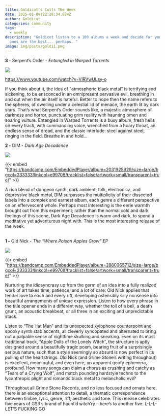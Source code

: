 ```yaml
---
title: Goldicot's Culls The Week
date: 2025-01-09T22:26:34.884Z
author: Goldicot
categories: community
tags:
  - weekly
description: "Goldicot listen to a 100 albums a week and decide for you which
  ones are the best... perhaps. "
image: img/posts/goldi1.png
---
```

<!--StartFragment-->

**3 -** Serpent’s Order - *Entangled in Warped Torrents*

![](img/posts/ggeoh1ca8aidykx.png)

<https://www.youtube.com/watch?v=VIRVwULsy-o>

If you think about it, the idea of “atmospheric black metal” is terrifying and sickening, to be ensconced in an omnipresent pervasive evil, breathing in and out when the air itself is hateful. Better to hope then the name refers to the spheres, of dwelling under a celestial lid of menace, the earth lit by dark stars. That’s what Serpent’s Order sounds like, a majestic atmosphere of darkness and horror, punctuating grim reality with haunting omen and soaring vulture. Entangled in Warped Torrents is a busy album, fresh hells on every track, with commanding voice, wrenched from a hoary throat, an endless sense of dread, and the classic interlude: steel against steel, ringing in the field. Breathe in and hold…

**2 -** DIM - *Dark Age Decadence*

![](img/posts/a0963282678_10.jpg)

{{< embed "https://bandcamp.com/EmbeddedPlayer/album=2031925929/size=large/bgcol=333333/linkcol=e99708/tracklist=false/artwork=small/transparent=true/" >}}

<!--StartFragment-->

A rich blend of dungeon synth, dark ambient, folk, electronica, and depressive black metal, DIM surpasses the multiplicity of their dissected labels into a complex and earnest album, each genre a different perspective on an effervescent whole. Perhaps most interesting is the eerie warmth brought out from this experiment; rather than the normal cold and dark feelings of this scene, Dark Age Decadence is warm and dark, to spend a  meditative yet adventurous night with. This is the most interesting release of the week. 



**\
1 -** Old Nick - *The “Where Poison Apples Grow” EP*

![](img/posts/a2638615769_10.jpg)

{{< embed "https://bandcamp.com/EmbeddedPlayer/album=3980065712/size=large/bgcol=333333/linkcol=e99708/tracklist=false/artwork=small/transparent=true/" >}}



Nurturing the idiosyncrasy up from the germ of an idea into a fully realized work of art takes time, patience, and a lot of care. Old Nick applies that tender love to each and every riff, developing ostensibly silly nonsense into beautiful arrangements of unique expression. Listen to how every phrase in the title opener ends in a different way, whether the toll of a bell, a death grunt, an acoustic breakbeat, or all three in an exciting and unpredictable stack. 

Listen to “The Hat Man” and its unexpected xylophone counterpoint and spooky synth stab accents, all cleverly syncopated and alternated to bring out a palpable sense of nighttime skulking and sneaking. Even on its most traditional track, “Apple Dolls of the Lonely Witch”, the structure is aptly designed around a beautifully tragic poem, bearing fruit of a surprisingly serious nature, such that a style seemingly so absurd is now perfect in its pulling of the heartstrings. Old Nick (and Grime Stone’s writing throughout) is excellent, meaningful, and even here, on apparent goofy ephemera, profound. How many songs can claim a chorus as crushing and catchy as “Tears of a Crying Wolf”, and match pounding hardstyle techno to the lycanthropic plight and romantic black metal to melancholic evil? 

Throughout all Grime Stone Records, and no less focused and ornate here, there is an exceptional attention to detail, a thematic correspondence between timbre, lyric, genre, riff, aesthetic and tone. This release celebrates five years of GSR’s brand of haunt’d witch’ry – here’s to another five. L-L-L-LET’S FUCKING GO